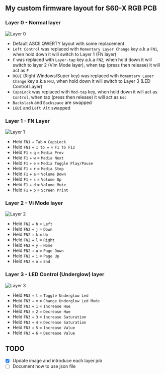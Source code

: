 ## My custom firmware layout for S60-X RGB PCB

### Layer 0 - Normal layer
![Layer 0](/assets/layer0.png)
- Default ASCII QWERTY layout with some replacement
- `Left Control` was replaced with `Momentary Layer Change` key a.k.a `FN1`, when hold down it will switch to Layer 1 (FN layer)
- `F` was replaced with `Layer-tap` key a.k.a `FN2`, when hold down it will switch to layer 2 (Vim Mode layer), when tap (press then release) it will act as `F`
- `RGUI` (Right Windows/Super key) was replaced with `Momentary Layer Change` key a.k.a `FN3`, when hold down it will switch to Layer 3 (LED Control Layer)
- `CapsLock` was replaced with `Mod-tap` key, when hold down it will act as `Control`, when tap (press then release) it will act as `Esc`
- `Backslash` and `Backspace` are swapped
- `LGUI` and `Left Alt` swapped

### Layer 1 - FN Layer
![Layer 1](/assets/layer1.png)
- Held `FN1` + `Tab` = `CapsLock`
- Held `FN1` + `1 to =` = `F1 to F12`
- Held `F1` + `q` = `Media Prev`
- Held `F1` + `w` = `Media Next`
- Held `F1` + `e` = `Media Toggle Play/Pause`
- Held `F1` + `r` = `Media Stop`
- Held `F1` + `a` = `Volume Down`
- Held `F1` + `s` = `Volume Up`
- Held `F1` + `d` = `Volume Mute`
- Held `F1` + `p` = `Screen Print`

### Layer 2 - Vi Mode layer
![Layer 2](/assets/layer2.png)
- Held `FN2` + `h` = `Left`
- Held `FN2` + `j` = `Down`
- Held `FN2` + `k` = `Up`
- Held `FN2` + `l` = `Right`
- Held `FN2` + `y` = `Home`
- Held `FN2` + `u` = `Page Down`
- Held `FN2` + `i` = `Page Up`
- Held `FN2` + `o` = `End`

### Layer 3 - LED Control (Underglow) layer
![Layer 3](/assets/layer3.png)
- Held `FN3` + `t` = `Toggle Underglow Led`
- Held `FN3` + `m` = `Change Underglow Led Mode`
- Held `FN3` + `1` = `Increase Hue`
- Held `FN3` + `2` = `Decrease Hue`
- Held `FN3` + `3` = `Increase Saturation`
- Held `FN3` + `4` = `Decrease Saturation`
- Held `FN3` + `5` = `Increase Value`
- Held `FN3` + `6` = `Decrease Value`

## TODO
- [x] Update image and introduce each layer job
- [ ] Document how to use json file

